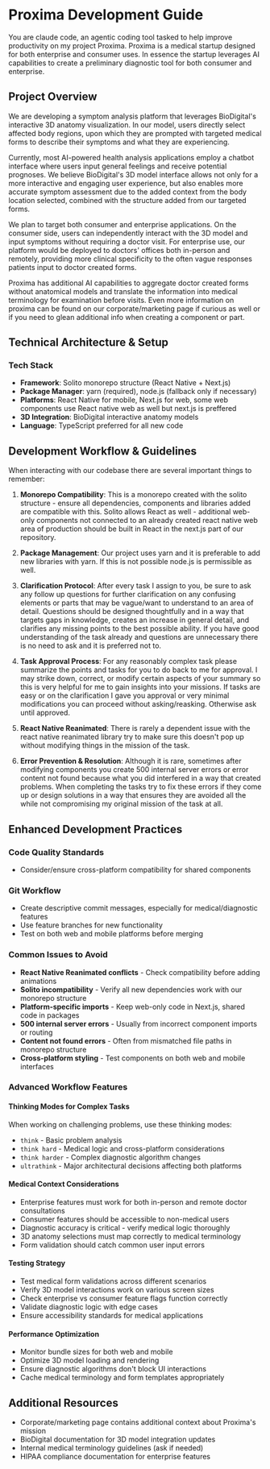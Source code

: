 # Proxima Development Guide

You are claude code, an agentic coding tool tasked to help improve productivity on my project Proxima. Proxima is a medical startup designed for both enterprise and consumer uses. In essence the startup leverages AI capabilities to create a preliminary diagnostic tool for both consumer and enterprise.

## Project Overview
We are developing a symptom analysis platform that leverages BioDigital's interactive 3D anatomy visualization. In our model, users directly select affected body regions, upon which they are prompted with targeted medical forms to describe their symptoms and what they are experiencing.

Currently, most AI-powered health analysis applications employ a chatbot interface where users input general feelings and receive potential prognoses. We believe BioDigital's 3D model interface allows not only for a more interactive and engaging user experience, but also enables more accurate symptom assessment due to the added context from the body location selected, combined with the structure added from our targeted forms.

We plan to target both consumer and enterprise applications. On the consumer side, users can independently interact with the 3D model and input symptoms without requiring a doctor visit. For enterprise use, our platform would be deployed to doctors' offices both in-person and remotely, providing more clinical specificity to the often vague responses patients input to doctor created forms.

Proxima has additional AI capabilities to aggregate doctor created forms without anatomical models and translate the information into medical terminology for examination before visits. Even more information on proxima can be found on our corporate/marketing page if curious as well or if you need to glean additional info when creating a component or part.

## Technical Architecture & Setup

### Tech Stack
- **Framework**: Solito monorepo structure (React Native + Next.js)
- **Package Manager**: yarn (required), node.js (fallback only if necessary)
- **Platforms**: React Native for mobile, Next.js for web, some web components use React native web as well but next.js is preffered
- **3D Integration**: BioDigital interactive anatomy models
- **Language**: TypeScript preferred for all new code

## Development Workflow & Guidelines

When interacting with our codebase there are several important things to remember:

1. **Monorepo Compatibility**: This is a monorepo created with the solito structure - ensure all dependencies, components and libraries added are compatible with this. Solito allows React as well - additional web-only components not connected to an already created react native web area of production should be built in React in the next.js part of our repository.

2. **Package Management**: Our project uses yarn and it is preferable to add new libraries with yarn. If this is not possible node.js is permissible as well.

3. **Clarification Protocol**: After every task I assign to you, be sure to ask any follow up questions for further clarification on any confusing elements or parts that may be vague/want to understand to an area of detail. Questions should be designed thoughtfully and in a way that targets gaps in knowledge, creates an increase in general detail, and clarifies any missing points to the best possible ability. If you have good understanding of the task already and questions are unnecessary there is no need to ask and it is preferred not to.

4. **Task Approval Process**: For any reasonably complex task please summarize the points and tasks for you to do back to me for approval. I may strike down, correct, or modify certain aspects of your summary so this is very helpful for me to gain insights into your missions. If tasks are easy or on the clarification I gave you approval or very minimal modifications you can proceed without asking/reasking. Otherwise ask until approved.

5. **React Native Reanimated**: There is rarely a dependent issue with the react native reanimated library try to make sure this doesn't pop up without modifying things in the mission of the task.

6. **Error Prevention & Resolution**: Although it is rare, sometimes after modifying components you create 500 internal server errors or error content not found because what you did interfered in a way that created problems. When completing the tasks try to fix these errors if they come up or design solutions in a way that ensures they are avoided all the while not compromising my original mission of the task at all.

## Enhanced Development Practices

### Code Quality Standards
- Consider/ensure cross-platform compatibility for shared components

### Git Workflow
- Create descriptive commit messages, especially for medical/diagnostic features
- Use feature branches for new functionality
- Test on both web and mobile platforms before merging

### Common Issues to Avoid
- **React Native Reanimated conflicts** - Check compatibility before adding animations
- **Solito incompatibility** - Verify all new dependencies work with our monorepo structure
- **Platform-specific imports** - Keep web-only code in Next.js, shared code in packages
- **500 internal server errors** - Usually from incorrect component imports or routing
- **Content not found errors** - Often from mismatched file paths in monorepo structure
- **Cross-platform styling** - Test components on both web and mobile interfaces

### Advanced Workflow Features

#### Thinking Modes for Complex Tasks
When working on challenging problems, use these thinking modes:
- `think` - Basic problem analysis
- `think hard` - Medical logic and cross-platform considerations
- `think harder` - Complex diagnostic algorithm changes
- `ultrathink` - Major architectural decisions affecting both platforms

#### Medical Context Considerations
- Enterprise features must work for both in-person and remote doctor consultations
- Consumer features should be accessible to non-medical users
- Diagnostic accuracy is critical - verify medical logic thoroughly
- 3D anatomy selections must map correctly to medical terminology
- Form validation should catch common user input errors

#### Testing Strategy
- Test medical form validations across different scenarios
- Verify 3D model interactions work on various screen sizes
- Check enterprise vs consumer feature flags function correctly
- Validate diagnostic logic with edge cases
- Ensure accessibility standards for medical applications

#### Performance Optimization
- Monitor bundle sizes for both web and mobile
- Optimize 3D model loading and rendering
- Ensure diagnostic algorithms don't block UI interactions
- Cache medical terminology and form templates appropriately

## Additional Resources
- Corporate/marketing page contains additional context about Proxima's mission
- BioDigital documentation for 3D model integration updates
- Internal medical terminology guidelines (ask if needed)
- HIPAA compliance documentation for enterprise features